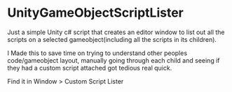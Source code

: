 # UnityGameObjectScriptLister
Just a simple Unity c# script that creates an editor window to list out all the scripts on a selected gameobject(including all the scripts in its children).

I Made this to save time on trying to understand other peoples code/gameobject layout, manually going through each child and seeing if they had a custom script attached got tedious real quick.

Find it in Window > Custom Script Lister
